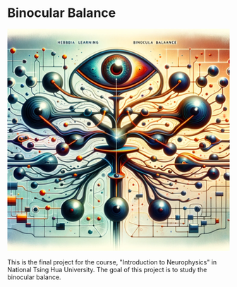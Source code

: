 # Binocular Balance

![Generated by DALL·E](https://raw.githubusercontent.com/Jim137/bbalance/main/doc/fig/head.png)

This is the final project for the course, "Introduction to Neurophysics" in National Tsing Hua University. The goal of this project is to study the binocular balance.
